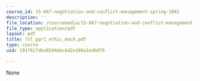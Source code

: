 ```yaml
---
course_id: 15-667-negotiation-and-conflict-management-spring-2001
description: ''
file_location: /coursemedia/15-667-negotiation-and-conflict-management-spring-2001/191f61fdba65d4ebc6d2e286a1e4b076_ltl_ppr1_ethic_mach.pdf
file_type: application/pdf
layout: pdf
title: ltl_ppr1_ethic_mach.pdf
type: course
uid: 191f61fdba65d4ebc6d2e286a1e4b076

---
```

None